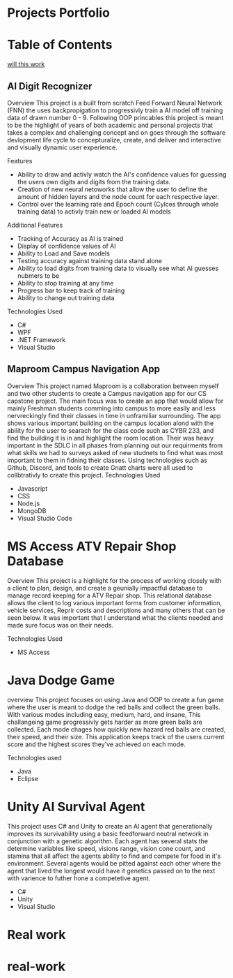 # Projects Portfolio
# Table of Contents
[will this work](#ms-access-atv-repair-shop-database)
## AI Digit Recognizer
Overview
This project is a built from scratch Feed Forward Neural Network (FNN) the uses backpropigation to progressivly train a AI model off training data of drawn number 0 - 9. Following OOP princables this project is meant to be the highlight of years of both academic and personal projects that takes a complex and challenging concept and on goes through the software devlopment life cycle to concepturalize, create, and deliver and interactive and visually dynamic user experience.

Features
- Ability to draw and activly watch the AI's confidence values for guessing the users own digits and digits from the training data.
- Creation of new neural netoworks that allow the user to define the amount of hidden layers and the node count for each respective layer.
- Control over the learning rate and Epoch count (Cylces through whole training data) to activly train new or loaded AI models

Additional Features
- Tracking of Accuracy as AI is trained
- Display of confidence values of AI
- Ability to Load and Save models
- Testing accuracy against training data stand alone
- Ability to load digits from training data to visually see what AI guesses nubmers to be
- Ability to stop training at any time
- Progress bar to keep track of training
- Ability to change out training data
  
Technologies Used
- C#
- WPF
- .NET Framework
- Visual Studio
## Maproom Campus Navigation App
<a id="Maproom"></a>
Overview
This project named Maproom is a collaboration between myself and two other students to create a Campus navigation app for our CS capstone project. The main focus was to create an app that would allow for mainly Freshman students comming into campus to more easily and less nervreckingly find their classes in time in unframiliar surrounding. The app shows various important building on the campus location alond with the ability for the user to searach for the class code such as CYBR 233, and find the building it is in and highlight the room location. Their was heavy important in the SDLC in all phases from planning out our requirments from what skills we had to surveys asked of new studnets to find what was most important to them in fidning their classes. Using technologies such as Github, Discord, and tools to create Gnatt charts were all used to collbtrativly to create this project.
Technologies Used

- Javascript
- CSS
- Node.js
- MongoDB
- Visual Studio Code
# MS Access ATV Repair Shop Database
Overview
This project is a highlight for the process of working closely with a client to plan, design, and create a geunially impactful database to manage record keeping for a ATV Repair shop. This relational database allows the client to log various important forms from customer information, vehicle services, Reprir costs and descriptions and many others that can be seen below. It was important that I understand what the clients needed and made sure focus was on their needs.

Technologies Used
- MS Access
# Java Dodge Game
overview
This project focuses on using Java and OOP to create a fun game where the user is meant to dodge the red balls and collect the green balls. With various modes including easy, medium, hard, and insane, This challangeing game progressivly gets harder as more green balls are collected. Each mode chages how quickly new hazard red balls are created, their speed, and their size. This application keeps track of the users current score and the highest scores they've achieved on each mode.

Technologies used
- Java
- Eclipse
# Unity AI Survival Agent
This project uses C# and Unity to create an AI agent that generationally improves its survivability using a basic feedforward neutral network in conjunction with a genetic algorithm. Each agent has several stats the determine variables like speed, visions range, vision cone count, and stamina that all affect the agents ability to find and compete for food in it's environment. Several agents would be pitted against each other where the agent that lived the longest would have it genetics passed on to the next with varience to futher hone a competetive agent.

- C#
- Unity
- Visual Studio

# Real work
# real-work
